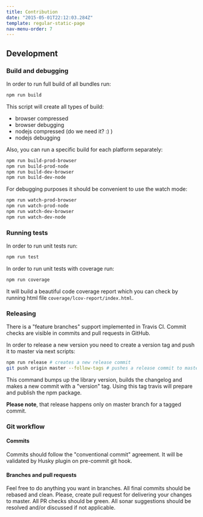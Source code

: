 ```yaml
---
title: Contribution
date: "2015-05-01T22:12:03.284Z"
template: regular-static-page
nav-menu-order: 7
---
```


## Development

### Build and debugging

In order to run full build of all bundles run:

```bash
npm run build
```

This script will create all types of build:

-   browser compressed
-   browser debugging
-   nodejs compressed (do we need it? :) )
-   nodejs debugging

Also, you can run a specific build for each platform separately:

```bash
npm run build-prod-browser
npm run build-prod-node
npm run build-dev-browser
npm run build-dev-node
```

For debugging purposes it should be convenient to use the watch mode:

```bash
npm run watch-prod-browser
npm run watch-prod-node
npm run watch-dev-browser
npm run watch-dev-node
```

### Running tests

In order to run unit tests run:

```bash
npm run test
```

In order to run unit tests with coverage run:

```bash
npm run coverage
```

It will build a beautiful code coverage report which you can check by running html file `coverage/lcov-report/index.html`.

### Releasing

There is a "feature branches" support implemented in Travis CI. Commit checks are visible in commits and pull requests in GitHub.

In order to release a new version you need to create a version tag and push it to master via next scripts:

```bash
npm run release # creates a new release commit
git push origin master --follow-tags # pushes a release commit to master branch including version tag
```

This command bumps up the library version, builds the changelog and makes a new commit with a "version" tag. Using this tag travis will prepare and publish the npm package.

**Please note**, that release happens only on master branch for a tagged commit.

### Git workflow

#### Commits

Commits should follow the "conventional commit" agreement. It will be validated by Husky plugin on pre-commit git hook.

#### Branches and pull requests

Feel free to do anything you want in branches. All final commits should be rebased and clean. Please, create pull request for delivering your changes to master. All PR checks should be green. All sonar suggestions should be resolved and/or discussed if not applicable.
